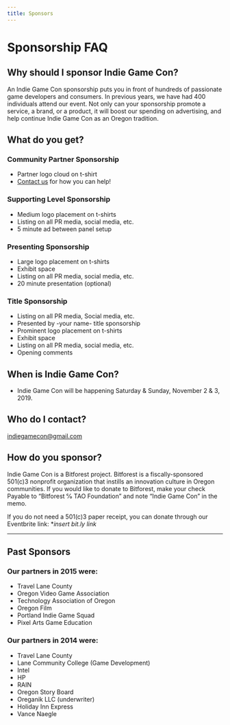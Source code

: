 ```yaml
---
title: Sponsors
---
```


# Sponsorship FAQ

## Why should I sponsor Indie Game Con?
An Indie Game Con sponsorship puts you in front of hundreds of passionate game developers and consumers. In previous years, we have had 400 individuals attend our event. Not only can your sponsorship promote a service, a brand, or a product, it will boost our spending on advertising, and help continue Indie Game Con as an Oregon tradition.

## What do you get?
### Community Partner Sponsorship
* Partner logo cloud on t-shirt
* [Contact us](indiegamecon@gmail.com) for how you can help!

### Supporting Level Sponsorship
* Medium logo placement on t-shirts
* Listing on all PR media, social media, etc.
* 5 minute ad between panel setup

### Presenting Sponsorship
* Large logo placement on t-shirts
* Exhibit space
* Listing on all PR media, social media, etc.
* 20 minute presentation (optional)

### Title Sponsorship
* Listing on all PR media, Social media, etc.
* Presented by -your name- title sponsorship
* Prominent logo placement on t-shirts
* Exhibit space
* Listing on all PR media, social media, etc.
* Opening comments

## When is Indie Game Con?
* Indie Game Con will be happening Saturday & Sunday, November 2 & 3, 2019.

## Who do I contact?
indiegamecon@gmail.com

## How do you sponsor?
Indie Game Con is a Bitforest project. Bitforest is a fiscally-sponsored 501(c)3 nonprofit organization that instills an innovation culture in Oregon communities. If you would like to donate to Bitforest, make your check Payable to “Bitforest ℅ TAO Foundation” and note “Indie Game Con” in the memo. 

If you do not need a 501(c)3 paper receipt, you can donate through our Eventbrite link: **insert bit.ly link*

___

## Past Sponsors
### Our partners in 2015 were:
- Travel Lane County
- Oregon Video Game Association
- Technology Association of Oregon
- Oregon Film
- Portland Indie Game Squad
- Pixel Arts Game Education

### Our partners in 2014 were:
- Travel Lane County
- Lane Community College (Game Development)
- Intel
- HP
- RAIN
- Oregon Story Board
- Oreganik LLC (underwriter)
- Holiday Inn Express
- Vance Naegle
